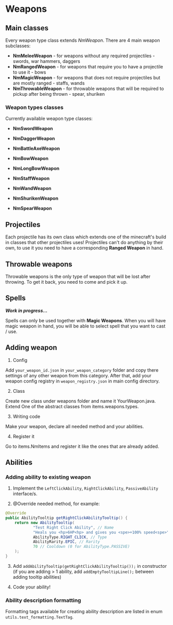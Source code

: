 # Weapons

## Main classes 
Every weapon type class extends *NmWeapon*.
There are 4 main weapon subclasses:

* **NmMeleeWeapon** - for weapons without any required projectiles - swords, war hammers, daggers
* **NmRangedWeapon** - for weapons that require you to have a projectile to use it - bows
* **NmMagicWeapon** - for weapons that does not require projectiles but are mostly ranged - staffs, wands
* **NmThrowableWeapon** - for throwable weapons that will be required to pickup after being thrown - spear, shuriken

### Weapon types classes

Currently available weapon type classes:

* **NmSwordWeapon**
* **NmDaggerWeapon**
* **NmBattleAxeWeapon**

* **NmBowWeapon**
* **NmLongBowWeapon**
  
* **NmStaffWeapon**
* **NmWandWeapon**
  
* **NmShurikenWeapon**
* **NmSpearWeapon**

## Projectiles

Each projectile has its own class which extends one of the minecraft's build in
classes that other projectiles uses! Projectiles can't do anything by their own,
to use it you need to have a corresponding **Ranged Weapon** in hand.

## Throwable weapons

Throwable weapons is the only type of weapon that will be lost after throwing.
To get it back, you need to come and pick it up.

## Spells

***Work in progress...***

Spells can only be used together with **Magic Weapons**. When you will have magic
weapon in hand, you will be able to select spell that you want to cast / use.

## Adding weapon

1. Config

Add `your_weapon_id.json` in `your_weapon_category` folder and copy there settings of
any other weapon from this category. After that, add your weapon config registry in
`weapon_registry.json` in main config directory.

2. Class

Create new class under weapons folder and name it YourWeapon.java.
Extend One of the abstract classes from items.weapons.types.

3. Writing code

Make your weapon, declare all needed method and your abilities.

4. Register it

Go to items.NmItems and register it like the ones that are already added.

## Abilities

### Adding ability to existing weapon

1. Implement the `LeftClickAbility`, `RightClickAbility`, `PassiveAbility` interface/s.

2. @Override needed method, for example:
```java
@Override
public AbilityTooltip getRightClickAbilityTooltip() {
    return new AbilityTooltip(
            "Test Right Click Ability", // Name
            "Heals you <hp>6HP<hp> and gives you <spe>+100% speed<spe>", // Description
            AbilityType.RIGHT_CLICK, // Type
            AbilityRarity.EPIC, // Rarity
            70 // Cooldown (0 for AbilityType.PASSIVE)
    );
}
```

3. Add `addAbilityTooltip(getRightClickAbilityTooltip());` in constructor
   (if you are adding > 1 ability, add `addEmptyTooltipLine();` between adding tooltip
   abilities)
   
4. Code your ability!

### Ability description formatting

Formatting tags available for creating ability description 
are listed in enum `utils.text_formatting.TextTag`.




